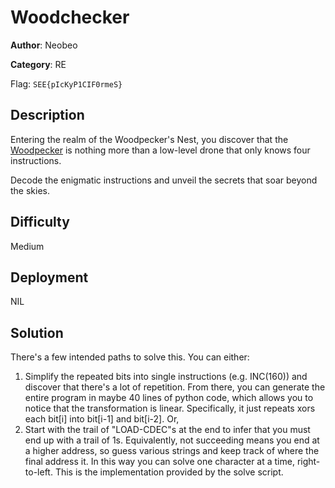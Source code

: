 # Woodchecker

**Author**: Neobeo

**Category**: RE

Flag: `SEE{pIcKyP1CIF0rmeS}`

## Description

Entering the realm of the Woodpecker's Nest, you discover that the [Woodpecker](https://github.com/radical-semiconductor/woodpecker) is nothing more than a low-level drone that only knows four instructions.

Decode the enigmatic instructions and unveil the secrets that soar beyond the skies.

## Difficulty

Medium

## Deployment

NIL

## Solution

There's a few intended paths to solve this. You can either:
1. Simplify the repeated bits into single instructions (e.g. INC(160)) and discover that there's a lot of repetition. From there, you can generate the entire program in maybe 40 lines of python code, which allows you to notice that the transformation is linear. Specifically, it just repeats xors each bit[i] into bit[i-1] and bit[i-2]. Or,
2. Start with the trail of "LOAD-CDEC"s at the end to infer that you must end up with a trail of 1s. Equivalently, not succeeding means you end at a higher address, so guess various strings and keep track of where the final address it. In this way you can solve one character at a time, right-to-left. This is the implementation provided by the solve script.
